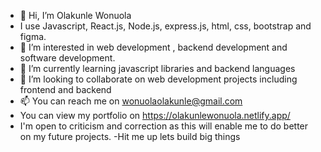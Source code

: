 - 👋 Hi, I’m Olakunle Wonuola
- I use Javascript, React.js, Node.js, express.js, html, css, bootstrap and figma.
- 👀 I’m interested in web development , backend development and software development.
- 🌱 I’m currently learning javascript libraries and backend languages
- 💞️ I’m looking to collaborate on web development projects including frontend and backend
- 📫 You can reach me on wonuolaolakunle@gmail.com
- You can view my portfolio on https://olakunlewonuola.netlify.app/
- I'm open to criticism and correction as this will enable me to do better on my future projects.
-Hit me up lets build big things
<!---
ola3103/ola3103 is a ✨ special ✨ repository because its `README.md` (this file) appears on your GitHub profile.
You can click the Preview link to take a look at your changes.
--->
